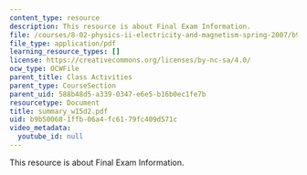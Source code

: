 ```yaml
---
content_type: resource
description: This resource is about Final Exam Information.
file: /courses/8-02-physics-ii-electricity-and-magnetism-spring-2007/b9b500681ffb06a4fc6179fc409d571c_summary_w15d2.pdf
file_type: application/pdf
learning_resource_types: []
license: https://creativecommons.org/licenses/by-nc-sa/4.0/
ocw_type: OCWFile
parent_title: Class Activities
parent_type: CourseSection
parent_uid: 588b48d5-a339-0347-e6e5-b16b0ec1fe7b
resourcetype: Document
title: summary_w15d2.pdf
uid: b9b50068-1ffb-06a4-fc61-79fc409d571c
video_metadata:
  youtube_id: null
---
```

This resource is about Final Exam Information.